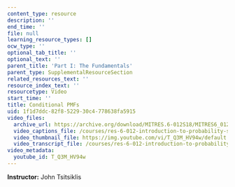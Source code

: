 ```yaml
---
content_type: resource
description: ''
end_time: ''
file: null
learning_resource_types: []
ocw_type: ''
optional_tab_title: ''
optional_text: ''
parent_title: 'Part I: The Fundamentals'
parent_type: SupplementalResourceSection
related_resources_text: ''
resource_index_text: ''
resourcetype: Video
start_time: ''
title: Conditional PMFs
uid: 1f1d7ddc-82f8-5229-30c4-778638fa5915
video_files:
  archive_url: https://archive.org/download/MITRES.6-012S18/MITRES6_012S18_L07-02_300k.mp4
  video_captions_file: /courses/res-6-012-introduction-to-probability-spring-2018/4e5762d4560b584a8c460ab3aa934cb1_T_Q3M_HV94w.vtt
  video_thumbnail_file: https://img.youtube.com/vi/T_Q3M_HV94w/default.jpg
  video_transcript_file: /courses/res-6-012-introduction-to-probability-spring-2018/c602b3326c65d8dec59155406ac1e6d2_T_Q3M_HV94w.pdf
video_metadata:
  youtube_id: T_Q3M_HV94w
---
```


**Instructor:** John Tsitsiklis



